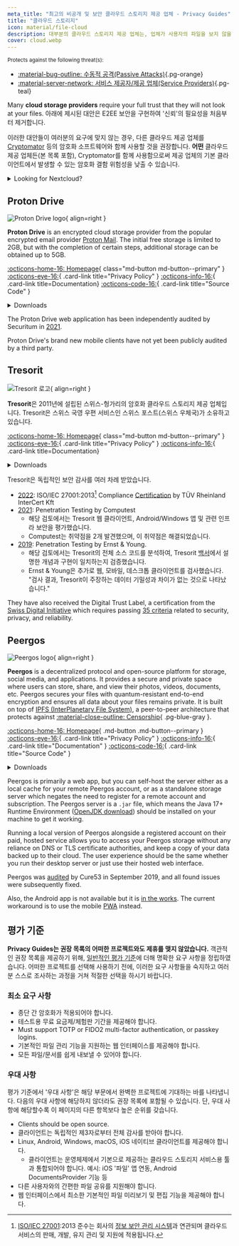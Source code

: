 ```yaml
---
meta_title: "최고의 비공개 및 보안 클라우드 스토리지 제공 업체 - Privacy Guides"
title: "클라우드 스토리지"
icon: material/file-cloud
description: 대부분의 클라우드 스토리지 제공 업체는, 업체가 사용자의 파일을 보지 않을 것이라는 믿음이 필수적입니다. 프라이버시 보호 대체제를 소개합니다!
cover: cloud.webp
---
```


<small>Protects against the following threat(s):</small>

- [:material-bug-outline: 수동적 공격(Passive Attacks)](basics/common-threats.md#security-and-privacy ""){.pg-orange}
- [:material-server-network: 서비스 제공자/제공 업체(Service Providers)](basics/common-threats.md#privacy-from-service-providers ""){.pg-teal}

Many **cloud storage providers** require your full trust that they will not look at your files. 아래에 제시된 대안은 E2EE 보안을 구현하여 '신뢰'의 필요성을 처음부터 제거합니다.

이러한 대안들이 여러분의 요구에 맞지 않는 경우, 다른 클라우드 제공 업체를 [Cryptomator](encryption.md#cryptomator-cloud) 등의 암호화 소프트웨어와 함께 사용할 것을 권장합니다. **어떤** 클라우드 제공 업체든(본 목록 포함), Cryptomator를 함께 사용함으로써 제공 업체의 기본 클라이언트에서 발생할 수 있는 암호화 결함 위험성을 낮출 수 있습니다.

<details class="admonition info" markdown>
<summary>Looking for Nextcloud?</summary>

Nextcloud is [still a recommended tool](document-collaboration.md#nextcloud) for self-hosting a file management suite, however we do not recommend third-party Nextcloud storage providers at the moment, because we do [not recommend](https://discuss.privacyguides.net/t/dont-recommend-nextcloud-e2ee/10352/29) Nextcloud's built-in E2EE functionality for home users.

</details>

## Proton Drive

<div class="admonition recommendation" markdown>

![Proton Drive logo](assets/img/cloud/protondrive.svg){ align=right }

**Proton Drive** is an encrypted cloud storage provider from the popular encrypted email provider [Proton Mail](email.md#proton-mail). The initial free storage is limited to 2GB, but with the completion of certain steps, additional storage can be obtained up to 5GB.

[:octicons-home-16: Homepage](https://proton.me/drive){ class="md-button md-button--primary" }
[:octicons-eye-16:](https://proton.me/legal/privacy){ .card-link title="Privacy Policy" }
[:octicons-info-16:](https://proton.me/support/drive){ .card-link title=Documentation}
[:octicons-code-16:](https://github.com/ProtonMail/WebClients){ .card-link title="Source Code" }

<details class="downloads" markdown>
<summary>Downloads</summary>

- [:simple-googleplay: Google Play](https://play.google.com/store/apps/details?id=me.proton.android.drive)
- [:simple-appstore: App Store](https://apps.apple.com/app/id1509667851)
- [:fontawesome-brands-windows: Windows](https://proton.me/drive/download)
- [:simple-apple: macOS](https://proton.me/drive/download)

</details>

</div>

The Proton Drive web application has been independently audited by Securitum in [2021](https://proton.me/community/open-source).

Proton Drive's brand new mobile clients have not yet been publicly audited by a third party.

## Tresorit

<div class="admonition recommendation" markdown>

![Tresorit 로고](assets/img/cloud/tresorit.svg){ align=right }

**Tresorit**은 2011년에 설립된 스위스-헝가리의 암호화 클라우드 스토리지 제공 업체입니다. Tresorit은 스위스 국영 우편 서비스인 스위스 포스트(스위스 우체국)가 소유하고 있습니다.

[:octicons-home-16: Homepage](https://tresorit.com){ class="md-button md-button--primary" }
[:octicons-eye-16:](https://tresorit.com/legal/privacy-policy){ .card-link title="Privacy Policy" }
[:octicons-info-16:](https://support.tresorit.com){ .card-link title=Documentation}

<details class="downloads" markdown>
<summary>Downloads</summary>

- [:simple-googleplay: Google Play](https://play.google.com/store/apps/details?id=com.tresorit.mobile)
- [:simple-appstore: App Store](https://apps.apple.com/app/id722163232)
- [:fontawesome-brands-windows: Windows](https://tresorit.com/download)
- [:simple-apple: macOS](https://tresorit.com/download)
- [:simple-linux: Linux](https://tresorit.com/download)

</details>

</div>

Tresorit은 독립적인 보안 감사를 여러 차례 받았습니다.

- [2022](https://tresorit.com/blog/tresorit-receives-iso-27001-certification): ISO/IEC 27001:2013[^1] Compliance [Certification](https://certipedia.com/quality_marks/9108644476) by TÜV Rheinland InterCert Kft
- [2021](https://tresorit.com/blog/fresh-penetration-testing-confirms-tresorit-security): Penetration Testing by Computest
    - 해당 검토에서는 Tresorit 웹 클라이언트, Android/Windows 앱 및 관련 인프라 보안을 평가했습니다.
    - Computest는 취약점을 2개 발견했으며, 이 취약점은 해결되었습니다.
- [2019](https://tresorit.com/blog/ernst-young-review-verifies-tresorits-security-architecture): Penetration Testing by Ernst & Young.
    - 해당 검토에서는 Tresorit의 전체 소스 코드를 분석하여, Tresorit [백서](https://prodfrontendcdn.azureedge.net/202208011608/tresorit-encryption-whitepaper.pdf)에서 설명한 개념과 구현이 일치하는지 검증했습니다.
    - Ernst & Young은 추가로 웹, 모바일, 데스크톱 클라이언트를 검사했습니다. "검사 결과, Tresorit이 주장하는 데이터 기밀성과 차이가 없는 것으로 나타났습니다."

They have also received the Digital Trust Label, a certification from the [Swiss Digital Initiative](https://efd.admin.ch/en/swiss-digital-initiative-en) which requires passing [35 criteria](https://swiss-digital-initiative.org/criteria) related to security, privacy, and reliability.

## Peergos

<div class="admonition recommendation" markdown>

![Peergos logo](assets/img/cloud/peergos.svg){ align=right }

**Peergos** is a decentralized protocol and open-source platform for storage, social media, and applications. It provides a secure and private space where users can store, share, and view their photos, videos, documents, etc. Peergos secures your files with quantum-resistant end-to-end encryption and ensures all data about your files remains private. It is built on top of [IPFS (InterPlanetary File System)](https://ipfs.tech), a peer-to-peer architecture that protects against [:material-close-outline: Censorship](basics/common-threats.md#avoiding-censorship){ .pg-blue-gray }.

[:octicons-home-16: Homepage](https://peergos.org){ .md-button .md-button--primary }
[:octicons-eye-16:](https://peergos.net/privacy.html){ .card-link title="Privacy Policy" }
[:octicons-info-16:](https://book.peergos.org){ .card-link title="Documentation" }
[:octicons-code-16:](https://github.com/Peergos/Peergos){ .card-link title="Source Code" }

<details class="downloads" markdown>
<summary>Downloads</summary>

- [:octicons-globe-16: Web](https://peergos.net)
- [:fontawesome-brands-windows: Windows](https://github.com/Peergos/web-ui/releases)
- [:simple-apple: macOS](https://github.com/Peergos/web-ui/releases)
- [:simple-linux: Linux](https://github.com/Peergos/web-ui/releases)

</details>

</div>

Peergos is primarily a web app, but you can self-host the server either as a local cache for your remote Peergos account, or as a standalone storage server which negates the need to register for a remote account and subscription. The Peergos server is a `.jar` file, which means the Java 17+ Runtime Environment ([OpenJDK download](https://azul.com/downloads)) should be installed on your machine to get it working.

Running a local version of Peergos alongside a registered account on their paid, hosted service allows you to access your Peergos storage without any reliance on DNS or TLS certificate authorities, and keep a copy of your data backed up to their cloud. The user experience should be the same whether you run their desktop server or just use their hosted web interface.

Peergos was [audited](https://cure53.de/pentest-report_peergos.pdf) by Cure53 in September 2019, and all found issues were subsequently fixed.

Also, the Android app is not available but it is [in the works](https://discuss.privacyguides.net/t/peergos-private-storage-sharing-social-media-and-application-platform/11825/25). The current workaround is to use the mobile [PWA](https://peergos.net) instead.

## 평가 기준

**Privacy Guides는 권장 목록의 어떠한 프로젝트와도 제휴를 맺지 않았습니다.** 객관적인 권장 목록을 제공하기 위해, [일반적인 평가 기준](about/criteria.md)에 더해 명확한 요구 사항을 정립하였습니다. 어떠한 프로젝트를 선택해 사용하기 전에, 이러한 요구 사항들을 숙지하고 여러분 스스로 조사하는 과정을 거쳐 적절한 선택을 하시기 바랍니다.

### 최소 요구 사항

- 종단 간 암호화가 적용되어야 합니다.
- 테스트용 무료 요금제/체험판 기간을 제공해야 합니다.
- Must support TOTP or FIDO2 multi-factor authentication, or passkey logins.
- 기본적인 파일 관리 기능을 지원하는 웹 인터페이스를 제공해야 합니다.
- 모든 파일/문서를 쉽게 내보낼 수 있어야 합니다.

### 우대 사항

평가 기준에서 '우대 사항'은 해당 부문에서 완벽한 프로젝트에 기대하는 바를 나타냅니다. 다음의 우대 사항에 해당하지 않더라도 권장 목록에 포함될 수 있습니다. 단, 우대 사항에 해당할수록 이 페이지의 다른 항목보다 높은 순위를 갖습니다.

- Clients should be open source.
- 클라이언트는 독립적인 제3자로부터 전체 감사를 받아야 합니다.
- Linux, Android, Windows, macOS, iOS 네이티브 클라이언트를 제공해야 합니다.
    - 클라이언트는 운영체제에서 기본으로 제공하는 클라우드 스토리지 서비스용 툴과 통합되어야 합니다. 예시: iOS '파일' 앱 연동, Android DocumentsProvider 기능 등
- 다른 사용자와의 간편한 파일 공유를 지원해야 합니다.
- 웹 인터페이스에서 최소한 기본적인 파일 미리보기 및 편집 기능을 제공해야 합니다.

[^1]: [ISO/IEC 27001](https://en.wikipedia.org/wiki/ISO/IEC_27001):2013 준수는 회사의 [정보 보안 관리 시스템](https://en.wikipedia.org/wiki/Information_security_management)과 연관되며 클라우드 서비스의 판매, 개발, 유지 관리 및 지원에 적용됩니다.
